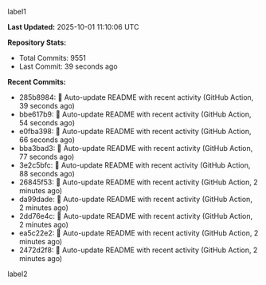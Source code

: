 
label1 
<!-- ACTIVITY_START -->
**Last Updated:** 2025-10-01 11:10:06 UTC

**Repository Stats:**
- Total Commits: 9551
- Last Commit: 39 seconds ago

**Recent Commits:**
- 285b8984: 🤖 Auto-update README with recent activity (GitHub Action, 39 seconds ago)
- bbe617b9: 🤖 Auto-update README with recent activity (GitHub Action, 54 seconds ago)
- e0fba398: 🤖 Auto-update README with recent activity (GitHub Action, 66 seconds ago)
- bba3bad3: 🤖 Auto-update README with recent activity (GitHub Action, 77 seconds ago)
- 3e2c5bfc: 🤖 Auto-update README with recent activity (GitHub Action, 88 seconds ago)
- 26845f53: 🤖 Auto-update README with recent activity (GitHub Action, 2 minutes ago)
- da99dade: 🤖 Auto-update README with recent activity (GitHub Action, 2 minutes ago)
- 2dd76e4c: 🤖 Auto-update README with recent activity (GitHub Action, 2 minutes ago)
- ea5c22e2: 🤖 Auto-update README with recent activity (GitHub Action, 2 minutes ago)
- 2472d2f8: 🤖 Auto-update README with recent activity (GitHub Action, 2 minutes ago)
<!-- ACTIVITY_END -->

label2
